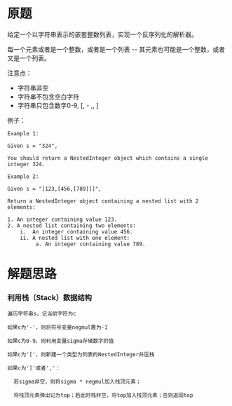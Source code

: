 # 原题
给定一个以字符串表示的嵌套整数列表，实现一个反序列化的解析器。

每一个元素或者是一个整数，或者是一个列表 -- 其元素也可能是一个整数，或者又是一个列表。

注意点：

  - 字符串非空
  - 字符串不包含空白字符
  - 字符串只包含数字0-9, [, - ,, ]

例子：

```
Example 1:

Given s = "324",

You should return a NestedInteger object which contains a single integer 324.

Example 2:

Given s = "[123,[456,[789]]]",

Return a NestedInteger object containing a nested list with 2 elements:

1. An integer containing value 123.
2. A nested list containing two elements:
    i.  An integer containing value 456.
    ii. A nested list with one element:
         a. An integer containing value 789.
```

# 解题思路
### 利用栈（Stack）数据结构

```
遍历字符串s，记当前字符为c

如果c为'-'，则将符号变量negmul置为-1

如果c为0-9，则利用变量sigma存储数字的值

如果c为'['，则新建一个类型为列表的NestedInteger并压栈

如果c为']'或者','：

  若sigma非空，则将sigma * negmul加入栈顶元素；

  将栈顶元素弹出记为top；若此时栈非空，将top加入栈顶元素；否则返回top
```
